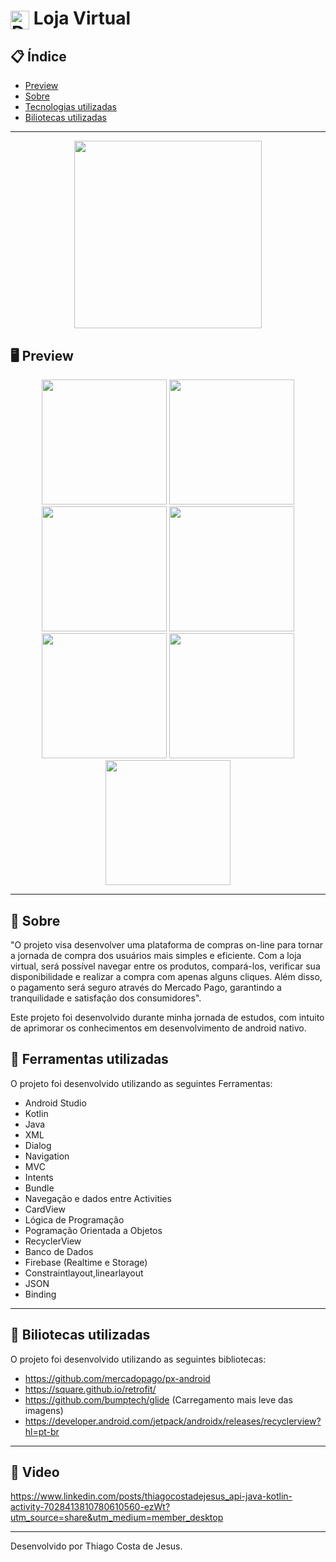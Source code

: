 # <img align="center" alt="Daniel-HTML" height="30" width="30" src="https://cdn-icons-png.flaticon.com/512/181/181623.png"> Loja Virtual 

<div align="center">
</div>

## 📋 Índice

- [Preview](#-Preview)
- [Sobre](#-Sobre)
- [Tecnologias utilizadas](#-Ferramentas-utilizadas)
- [Biliotecas utilizadas](#-Biliotecas-utilizadas)

---

<div align="center">

<img src="https://user-images.githubusercontent.com/93166095/217030188-41b52db4-d1a1-4bd7-a6a3-2d2869e9cb80.gif" width="300">


 </div>

## 🖥 Preview

<div align="center">

<img src="https://user-images.githubusercontent.com/93166095/217028057-9cbc4a58-3fe5-46a9-b158-9fbb81e6eb68.png" width="200">
<img src="https://user-images.githubusercontent.com/93166095/217028105-eaff7da8-954a-471b-be1c-e6812a2a5b17.png" width="200">
<img src="https://user-images.githubusercontent.com/93166095/217028122-61c35b03-2dc7-4425-abe0-d299968b8d99.png" width="200">
<img src="https://user-images.githubusercontent.com/93166095/217028180-1c1dde53-3edc-4a40-b227-1fc76f8de3f8.png" width="200">
<img src="https://user-images.githubusercontent.com/93166095/217028209-0e499cd5-f597-464f-b46e-ca11426ebbfa.png" width="200">
<img src="https://user-images.githubusercontent.com/93166095/217028240-8db492c4-e6eb-4fc9-9462-4f84098f6163.png" width="200">
<img src="https://user-images.githubusercontent.com/93166095/217028253-bea31c83-33b2-4dc7-ae06-186f572313a3.png" width="200">



</div>

---

## 📖 Sobre

"O projeto visa desenvolver uma plataforma de compras on-line para tornar a jornada de compra dos usuários mais simples e eficiente. Com a loja virtual, será possível navegar entre os produtos, compará-los, verificar sua disponibilidade e realizar a compra com apenas alguns cliques. Além disso, o pagamento será seguro através do Mercado Pago, garantindo a tranquilidade e satisfação dos consumidores".


Este projeto foi desenvolvido durante minha jornada de estudos, com intuito de aprimorar os conhecimentos em desenvolvimento de android nativo.


## 🚀 Ferramentas utilizadas

O projeto foi desenvolvido utilizando as seguintes Ferramentas:

- Android Studio
- Kotlin
- Java
- XML
- Dialog
- Navigation
- MVC
- Intents
- Bundle
- Navegação e dados entre Activities
- CardView
- Lógica de Programação
- Pogramação Orientada a Objetos
- RecyclerView
- Banco de Dados
- Firebase (Realtime e Storage)
- Constraintlayout,linearlayout
- JSON
- Binding



---

## 🚀 Biliotecas utilizadas

O projeto foi desenvolvido utilizando as seguintes bibliotecas:

- https://github.com/mercadopago/px-android
- https://square.github.io/retrofit/ 
- https://github.com/bumptech/glide (Carregamento mais leve das imagens)
- https://developer.android.com/jetpack/androidx/releases/recyclerview?hl=pt-br


---

## 🚀 Video
https://www.linkedin.com/posts/thiagocostadejesus_api-java-kotlin-activity-7028413810780610560-ezWt?utm_source=share&utm_medium=member_desktop

---

Desenvolvido por Thiago Costa de Jesus.
